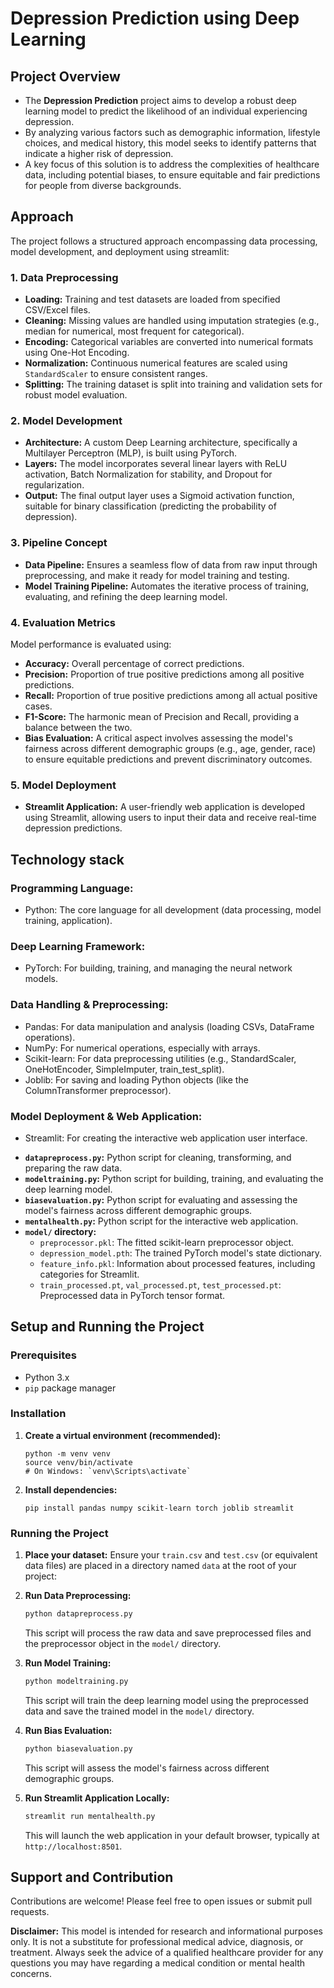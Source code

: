 # Depression Prediction using Deep Learning

## Project Overview

- The **Depression Prediction** project aims to develop a robust deep learning model to predict the likelihood of an individual experiencing depression.
- By analyzing various factors such as demographic information, lifestyle choices, and medical history, this model seeks to identify patterns that indicate a higher risk of depression.
- A key focus of this solution is to address the complexities of healthcare data, including potential biases, to ensure equitable and fair predictions for people from diverse backgrounds.

## Approach

The project follows a structured approach encompassing data processing, model development, and deployment using streamlit:

### 1. Data Preprocessing

* **Loading:** Training and test datasets are loaded from specified CSV/Excel files.
* **Cleaning:** Missing values are handled using imputation strategies (e.g., median for numerical, most frequent for categorical).
* **Encoding:** Categorical variables are converted into numerical formats using One-Hot Encoding.
* **Normalization:** Continuous numerical features are scaled using `StandardScaler` to ensure consistent ranges.
* **Splitting:** The training dataset is split into training and validation sets for robust model evaluation.

### 2. Model Development

* **Architecture:** A custom Deep Learning architecture, specifically a Multilayer Perceptron (MLP), is built using PyTorch.
* **Layers:** The model incorporates several linear layers with ReLU activation, Batch Normalization for stability, and Dropout for regularization.
* **Output:** The final output layer uses a Sigmoid activation function, suitable for binary classification (predicting the probability of depression).

### 3. Pipeline Concept

* **Data Pipeline:** Ensures a seamless flow of data from raw input through preprocessing, and make it ready for model training and testing.
* **Model Training Pipeline:** Automates the iterative process of training, evaluating, and refining the deep learning model.

### 4. Evaluation Metrics

Model performance is evaluated using:

* **Accuracy:** Overall percentage of correct predictions.
* **Precision:** Proportion of true positive predictions among all positive predictions.
* **Recall:** Proportion of true positive predictions among all actual positive cases.
* **F1-Score:** The harmonic mean of Precision and Recall, providing a balance between the two.
* **Bias Evaluation:** A critical aspect involves assessing the model's fairness across different demographic groups (e.g., age, gender, race) to ensure equitable predictions and prevent discriminatory outcomes.

### 5. Model Deployment

* **Streamlit Application:** A user-friendly web application is developed using Streamlit, allowing users to input their data and receive real-time depression predictions.

## Technology stack
### Programming Language:
- Python: The core language for all development (data processing, model training, application).

### Deep Learning Framework:
- PyTorch: For building, training, and managing the neural network models.

### Data Handling & Preprocessing:
- Pandas: For data manipulation and analysis (loading CSVs, DataFrame operations).
- NumPy: For numerical operations, especially with arrays.
- Scikit-learn: For data preprocessing utilities (e.g., StandardScaler, OneHotEncoder, SimpleImputer, train_test_split).
- Joblib: For saving and loading Python objects (like the ColumnTransformer preprocessor).

### Model Deployment & Web Application:
- Streamlit: For creating the interactive web application user interface.

* **`datapreprocess.py`:** Python script for cleaning, transforming, and preparing the raw data.
* **`modeltraining.py`:** Python script for building, training, and evaluating the deep learning model.
* **`biasevaluation.py`:** Python script for evaluating and assessing the model's fairness across different demographic groups.
* **`mentalhealth.py`:** Python script for the interactive web application.
* **`model/` directory:**
    * `preprocessor.pkl`: The fitted scikit-learn preprocessor object.
    * `depression_model.pth`: The trained PyTorch model's state dictionary.
    * `feature_info.pkl`: Information about processed features, including categories for Streamlit.
    * `train_processed.pt`, `val_processed.pt`, `test_processed.pt`: Preprocessed data in PyTorch tensor format.

## Setup and Running the Project

### Prerequisites

* Python 3.x
* `pip` package manager

### Installation

1.  **Create a virtual environment (recommended):**
    ```
    python -m venv venv
    source venv/bin/activate
    # On Windows: `venv\Scripts\activate` 
    ```
2.  **Install dependencies:**
    ```
    pip install pandas numpy scikit-learn torch joblib streamlit
    ```

### Running the Project

1.  **Place your dataset:**
    Ensure your `train.csv` and `test.csv` (or equivalent data files) are placed in a directory named `data` at the root of your project:

2.  **Run Data Preprocessing:**
    ```bash
    python datapreprocess.py
    ```
    This script will process the raw data and save preprocessed files and the preprocessor object in the `model/` directory.

3.  **Run Model Training:**
    ```bash
    python modeltraining.py
    ```
    This script will train the deep learning model using the preprocessed data and save the trained model in the `model/` directory.

4.  **Run Bias Evaluation:**
    ```bash
    python biasevaluation.py
    ```
    This script will assess the model's fairness across different demographic groups.

5.  **Run Streamlit Application Locally:**
    ```bash
    streamlit run mentalhealth.py
    ```
    This will launch the web application in your default browser, typically at `http://localhost:8501`.

## Support and Contribution

Contributions are welcome! Please feel free to open issues or submit pull requests.

**Disclaimer:** This model is intended for research and informational purposes only. It is not a substitute for professional medical advice, diagnosis, or treatment. Always seek the advice of a qualified healthcare provider for any questions you may have regarding a medical condition or mental health concerns.

